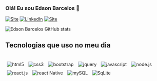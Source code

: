 ### Olá! Eu sou Edson Barcelos 👋

[![Site](https://img.shields.io/website?label=edsondev.com.br&style=for-the-badge&url=https://edsondev.vercel.app/)](https://edsondev.vercel.app/)
[![LinkedIn](https://img.shields.io/badge/LinkedIn-0077B5?style=for-the-badge&logo=linkedin&logoColor=white)](https://www.linkedin.com/in/edson-c%C3%A1ssio-barcelos-dos-santos-ferreira-974b76167)
[![Site](https://img.shields.io/badge/Instagram-E4405F?style=for-the-badge&logo=instagram&logoColor=white)](https://www.instagram.com/edson_barcellos/)


![Edson Barcelos GitHub stats](https://github-readme-stats.vercel.app/api?username=edsonbarcellos02&show_icons=true&theme=tokyonight)

## Tecnologias que uso no meu dia

<div style="display: inline-block"><br/>
    <img style="margin:5px" align="center" alt="html5" src="https://img.shields.io/badge/HTML5-E34F26?style=for-the-badge&logo=html5&logoColor=white" />
    <img style="margin:5px" align="center" alt="css3" src="https://img.shields.io/badge/CSS3-1572B6?style=for-the-badge&logo=css3&logoColor=white" />
    <img style="margin:5px" align="center" alt="bootstrap" src="https://img.shields.io/badge/Bootstrap-563D7C?style=for-the-badge&logo=bootstrap&logoColor=white" />
    <img style="margin:5px" align="center" alt="jquery" src="https://img.shields.io/badge/jQuery-0769AD?style=for-the-badge&logo=jquery&logoColor=white" />
    <img style="margin:5px" align="center" alt="javascript" src="https://img.shields.io/badge/JavaScript-F7DF1E?style=for-the-badge&logo=javascript&logoColor=black" />
    <img style="margin:5px" align="center" alt="node.js" src="https://img.shields.io/badge/Node.js-43853D?style=for-the-badge&logo=node.js&logoColor=white" />
    <img style="margin:5px" align="center" alt="react.js" src="https://img.shields.io/badge/React-20232A?style=for-the-badge&logo=react&logoColor=61DAFB" />
    <img style="margin:5px" align="center" alt="react Native" src="https://img.shields.io/badge/React_Native-20232A?style=for-the-badge&logo=react&logoColor=61DAFB" />
    <img style="margin:5px" align="center" alt="mySQL" src="https://img.shields.io/badge/MySQL-00000F?style=for-the-badge&logo=mysql&logoColor=white" />
    <img style="margin:5px" align="center" alt="SqLite" src="https://img.shields.io/badge/SQLite-07405E?style=for-the-badge&logo=sqlite&logoColor=white" />
</div>
